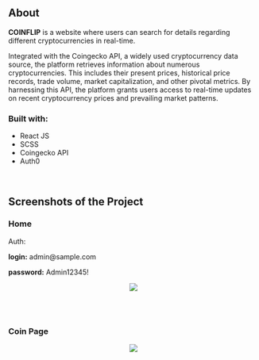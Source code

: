 <h2>About</h2>

<p><b>COINFLIP</b> is a website where users can search for details regarding different cryptocurrencies in real-time. 

Integrated with the Coingecko API, a widely used cryptocurrency data source, the platform retrieves information about numerous cryptocurrencies. This includes their present prices, historical price records, trade volume, market capitalization, and other pivotal metrics. By harnessing this API, the platform grants users access to real-time updates on recent cryptocurrency prices and prevailing market patterns.
</p>

<h3>Built with:</h3>

- React JS <br>
- SCSS  <br>
- Coingecko API <br>
- Auth0 <br>

<br>

<h2>Screenshots of the Project</h2>

<h3>Home</h3>

<p>Auth:</p>
<p><b>login:</b> admin@sample.com</p>
<p><b>password:</b> Admin12345!</p>

<div align='center'>
<img src='https://github.com/karina4840/coinflip/blob/main/img1.png?raw=true'/>

</div>

<br><br>

<h3>Coin Page</h3>

<div align='center'>
<img src='https://github.com/karina4840/coinflip/blob/main/img2.png?raw=true'/>
</div>
